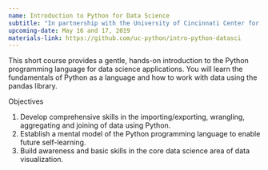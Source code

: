 ```yaml
---
name: Introduction to Python for Data Science
subtitle: "In partnership with the University of Cincinnati Center for Business Analytics"
upcoming-date: May 16 and 17, 2019
materials-link: https://github.com/uc-python/intro-python-datasci
---
```

This short course provides a gentle, hands-on introduction to the Python programming language for data science applications. You will learn the fundamentals of Python as a language and how to work with data using the pandas library.

Objectives
1. Develop comprehensive skills in the importing/exporting, wrangling, aggregating and joining of data using Python.
2. Establish a mental model of the Python programming language to enable future self-learning.
3. Build awareness and basic skills in the core data science area of data visualization.
